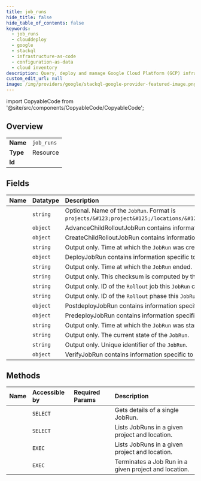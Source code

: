 ```yaml
---
title: job_runs
hide_title: false
hide_table_of_contents: false
keywords:
  - job_runs
  - clouddeploy
  - google    
  - stackql
  - infrastructure-as-code
  - configuration-as-data
  - cloud inventory
description: Query, deploy and manage Google Cloud Platform (GCP) infrastructure and resources using SQL
custom_edit_url: null
image: /img/providers/google/stackql-google-provider-featured-image.png
---
```


import CopyableCode from '@site/src/components/CopyableCode/CopyableCode';




## Overview
<table><tbody>
<tr><td><b>Name</b></td><td><code>job_runs</code></td></tr>
<tr><td><b>Type</b></td><td>Resource</td></tr>
<tr><td><b>Id</b></td><td><CopyableCode code="clouddeploy.job_runs" /></td></tr>
</tbody></table>

## Fields
| Name | Datatype | Description |
|:-----|:---------|:------------|
| <CopyableCode code="name" /> | `string` | Optional. Name of the `JobRun`. Format is `projects/&#123;project&#125;/locations/&#123;location&#125;/deliveryPipelines/&#123;deliveryPipeline&#125;/releases/&#123;releases&#125;/rollouts/&#123;rollouts&#125;/jobRuns/&#123;uuid&#125;`. |
| <CopyableCode code="advanceChildRolloutJobRun" /> | `object` | AdvanceChildRolloutJobRun contains information specific to a advanceChildRollout `JobRun`. |
| <CopyableCode code="createChildRolloutJobRun" /> | `object` | CreateChildRolloutJobRun contains information specific to a createChildRollout `JobRun`. |
| <CopyableCode code="createTime" /> | `string` | Output only. Time at which the `JobRun` was created. |
| <CopyableCode code="deployJobRun" /> | `object` | DeployJobRun contains information specific to a deploy `JobRun`. |
| <CopyableCode code="endTime" /> | `string` | Output only. Time at which the `JobRun` ended. |
| <CopyableCode code="etag" /> | `string` | Output only. This checksum is computed by the server based on the value of other fields, and may be sent on update and delete requests to ensure the client has an up-to-date value before proceeding. |
| <CopyableCode code="jobId" /> | `string` | Output only. ID of the `Rollout` job this `JobRun` corresponds to. |
| <CopyableCode code="phaseId" /> | `string` | Output only. ID of the `Rollout` phase this `JobRun` belongs in. |
| <CopyableCode code="postdeployJobRun" /> | `object` | PostdeployJobRun contains information specific to a postdeploy `JobRun`. |
| <CopyableCode code="predeployJobRun" /> | `object` | PredeployJobRun contains information specific to a predeploy `JobRun`. |
| <CopyableCode code="startTime" /> | `string` | Output only. Time at which the `JobRun` was started. |
| <CopyableCode code="state" /> | `string` | Output only. The current state of the `JobRun`. |
| <CopyableCode code="uid" /> | `string` | Output only. Unique identifier of the `JobRun`. |
| <CopyableCode code="verifyJobRun" /> | `object` | VerifyJobRun contains information specific to a verify `JobRun`. |
## Methods
| Name | Accessible by | Required Params | Description |
|:-----|:--------------|:----------------|:------------|
| <CopyableCode code="get" /> | `SELECT` | <CopyableCode code="deliveryPipelinesId, jobRunsId, locationsId, projectsId, releasesId, rolloutsId" /> | Gets details of a single JobRun. |
| <CopyableCode code="list" /> | `SELECT` | <CopyableCode code="deliveryPipelinesId, locationsId, projectsId, releasesId, rolloutsId" /> | Lists JobRuns in a given project and location. |
| <CopyableCode code="_list" /> | `EXEC` | <CopyableCode code="deliveryPipelinesId, locationsId, projectsId, releasesId, rolloutsId" /> | Lists JobRuns in a given project and location. |
| <CopyableCode code="terminate" /> | `EXEC` | <CopyableCode code="deliveryPipelinesId, jobRunsId, locationsId, projectsId, releasesId, rolloutsId" /> | Terminates a Job Run in a given project and location. |
